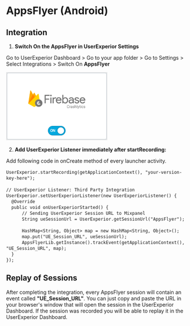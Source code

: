 # AppsFlyer (Android)

## Integration

1. **Switch On the AppsFlyer in UserExperior Settings**

  Go to UserExperior Dashboard > Go to your app folder > Go to Settings > Select Integrations > Switch On **AppsFlyer**
  
  ![Firebase Crashlytics Switch](_media/firebase-crashlytics-android/firebase-crashlytics-switch.png)

2. **Add UserExperior Listener immediately after startRecording:**

  Add following code in onCreate method of every launcher activity.

  ```
  UserExperior.startRecording(getApplicationContext(), "your-version-key-here");
  
  // UserExperior Listener: Third Party Integration
  UserExperior.setUserExperiorListener(new UserExperiorListener() {
    @Override
    public void onUserExperiorStarted() {
        // Sending UserExperior Session URL to Mixpanel
        String ueSessionUrl = UserExperior.getSessionUrl("AppsFlyer");
        
        HashMap<String, Object> map = new HashMap<String, Object>();
        map.put("UE_Session_URL", ueSessionUrl);
        AppsFlyerLib.getInstance().trackEvent(getApplicationContext(), "UE_Session_URL", map);
    }
  });
  ```
  
## Replay of Sessions
 
After completing the integration, every AppsFlyer session will contain an event called **"UE_Session_URL"**. You can just copy and paste the URL in your browser's window that will open the session in the UserExperior Dashboard. If the session was recorded you will be able to replay it in the UserExperior Dashboard.
